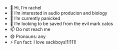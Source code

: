 - 👋 Hi, I’m rachel
- 👀 I’m interested in audio producion and biology
- 🌱 I’m currently panicked
- 💞️ I’m looking to be saved from the evil mark catos
- 📫 Do not reach me 
- 😄 Pronouns: any
- ⚡ Fun fact: I love sackboys!1!111!

<!---
rkaruppiah2024/rkaruppiah2024 is a ✨ special ✨ repository because its `README.md` (this file) appears on your GitHub profile.
You can click the Preview link to take a look at your changes.
--->

